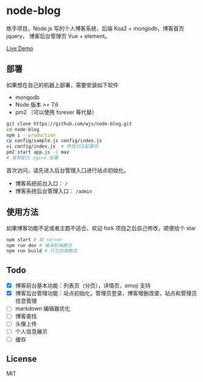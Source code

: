 # node-blog

练手项目，Node.js 写的个人博客系统，后端 Koa2 + mongodb，博客首页 jquery， 博客后台管理页 Vue + element。

[Live Demo](https://wjs92.cf)

## 部署

如果想在自己的机器上部署，需要安装如下软件

- mongodb
- Node 版本 >= 7.6
- pm2 （可以使用 forever 等代替）

```bash
git clone https://github.com/wjs/node-blog.git
cd node-blog
npm i --production
cp config/sample.js config/index.js
vi config/index.js  # 修改对应配置项
pm2 start app.js -i max
# 推荐配合 nginx 部署
```

首次访问，请先进入后台管理入口进行站点初始化。

- 博客系统前台入口： `/`
- 博客系统后台管理入口： `/admin`

## 使用方法

如果博客功能不足或者主题不适合，欢迎 fork 项目之后自己修改，顺便给个 star

```bash
npm start # 起 server
npm run dev # 编译前端静态
npm run build # 打包前端静态
```

## Todo

- [x] 博客前台基本功能：列表页（分页），详情页，emoji 支持
- [x] 博客后台管理功能：站点初始化，管理员登录，博客增删改查，站点和管理员信息管理
- [ ] markdown 编辑器优化
- [ ] 博客查找
- [ ] 头像上传
- [ ] 个人信息展示
- [ ] 缓存

## License

MIT